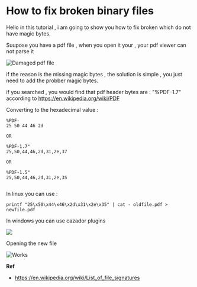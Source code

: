 # How to fix broken binary files


Hello in this tutorial , i am going to show you how to fix broken  which do not have magic bytes.

Suupose you have a pdf file , when you open it your , your pdf viewer can not parse it 

![Damaged pdf file](https://github.com/YasserGersy/cazador_unr/raw/master/imgs/damaged.pdf.file.PNG?raw=true)


if the reason is the missing magic bytes , the solution is simple , you just need to add the probber magic bytes.

if you searched , you would find that pdf header bytes are :  "%PDF-1.7" according to https://en.wikipedia.org/wiki/PDF


Converting   to the hexadecimal value :

```
%PDF-
25 50 44 46 2d

OR

%PDF-1.7"
25,50,44,46,2d,31,2e,37

OR

%PDF-1.5"
25,50,44,46,2d,31,2e,35


```
In linux you can use :

```
printf "25\x50\x44\x46\x2d\x31\x2e\x35" | cat - oldfile.pdf > newfile.pdf
```

In windows you can use cazador plugins 



![](https://github.com/YasserGersy/cazador_unr/raw/master/imgs/MagicFix.png?raw=true)

Opening the new file

![Works](https://github.com/YasserGersy/cazador_unr/raw/master/imgs/fixed.pdf.file.PNG?raw=true)



**Ref**
 - https://en.wikipedia.org/wiki/List_of_file_signatures
